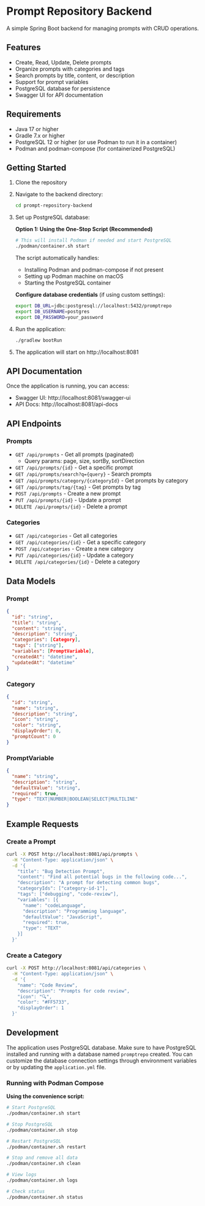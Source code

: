 # Prompt Repository Backend

A simple Spring Boot backend for managing prompts with CRUD operations.

## Features

- Create, Read, Update, Delete prompts
- Organize prompts with categories and tags
- Search prompts by title, content, or description
- Support for prompt variables
- PostgreSQL database for persistence
- Swagger UI for API documentation

## Requirements

- Java 17 or higher
- Gradle 7.x or higher
- PostgreSQL 12 or higher (or use Podman to run it in a container)
- Podman and podman-compose (for containerized PostgreSQL)

## Getting Started

1. Clone the repository
2. Navigate to the backend directory:
   ```bash
   cd prompt-repository-backend
   ```

3. Set up PostgreSQL database:
   
   **Option 1: Using the One-Stop Script (Recommended)**
   ```bash
   # This will install Podman if needed and start PostgreSQL
   ./podman/container.sh start
   ```
   
   The script automatically handles:
   - Installing Podman and podman-compose if not present
   - Setting up Podman machine on macOS
   - Starting the PostgreSQL container
   
   **Configure database credentials** (if using custom settings):
   ```bash
   export DB_URL=jdbc:postgresql://localhost:5432/promptrepo
   export DB_USERNAME=postgres
   export DB_PASSWORD=your_password
   ```

4. Run the application:
   ```bash
   ./gradlew bootRun
   ```

5. The application will start on http://localhost:8081

## API Documentation

Once the application is running, you can access:
- Swagger UI: http://localhost:8081/swagger-ui
- API Docs: http://localhost:8081/api-docs

## API Endpoints

### Prompts

- `GET /api/prompts` - Get all prompts (paginated)
  - Query params: page, size, sortBy, sortDirection
- `GET /api/prompts/{id}` - Get a specific prompt
- `GET /api/prompts/search?q={query}` - Search prompts
- `GET /api/prompts/category/{categoryId}` - Get prompts by category
- `GET /api/prompts/tag/{tag}` - Get prompts by tag
- `POST /api/prompts` - Create a new prompt
- `PUT /api/prompts/{id}` - Update a prompt
- `DELETE /api/prompts/{id}` - Delete a prompt

### Categories

- `GET /api/categories` - Get all categories
- `GET /api/categories/{id}` - Get a specific category
- `POST /api/categories` - Create a new category
- `PUT /api/categories/{id}` - Update a category
- `DELETE /api/categories/{id}` - Delete a category

## Data Models

### Prompt
```json
{
  "id": "string",
  "title": "string",
  "content": "string",
  "description": "string",
  "categories": [Category],
  "tags": ["string"],
  "variables": [PromptVariable],
  "createdAt": "datetime",
  "updatedAt": "datetime"
}
```

### Category
```json
{
  "id": "string",
  "name": "string",
  "description": "string",
  "icon": "string",
  "color": "string",
  "displayOrder": 0,
  "promptCount": 0
}
```

### PromptVariable
```json
{
  "name": "string",
  "description": "string",
  "defaultValue": "string",
  "required": true,
  "type": "TEXT|NUMBER|BOOLEAN|SELECT|MULTILINE"
}
```

## Example Requests

### Create a Prompt
```bash
curl -X POST http://localhost:8081/api/prompts \
  -H "Content-Type: application/json" \
  -d '{
    "title": "Bug Detection Prompt",
    "content": "Find all potential bugs in the following code...",
    "description": "A prompt for detecting common bugs",
    "categoryIds": ["category-id-1"],
    "tags": ["debugging", "code-review"],
    "variables": [{
      "name": "codeLanguage",
      "description": "Programming language",
      "defaultValue": "JavaScript",
      "required": true,
      "type": "TEXT"
    }]
  }'
```

### Create a Category
```bash
curl -X POST http://localhost:8081/api/categories \
  -H "Content-Type: application/json" \
  -d '{
    "name": "Code Review",
    "description": "Prompts for code review",
    "icon": "🔍",
    "color": "#FF5733",
    "displayOrder": 1
  }'
```

## Development

The application uses PostgreSQL database. Make sure to have PostgreSQL installed and running with a database named `promptrepo` created. You can customize the database connection settings through environment variables or by updating the `application.yml` file.

### Running with Podman Compose

**Using the convenience script:**
```bash
# Start PostgreSQL
./podman/container.sh start

# Stop PostgreSQL
./podman/container.sh stop

# Restart PostgreSQL
./podman/container.sh restart

# Stop and remove all data
./podman/container.sh clean

# View logs
./podman/container.sh logs

# Check status
./podman/container.sh status
```
